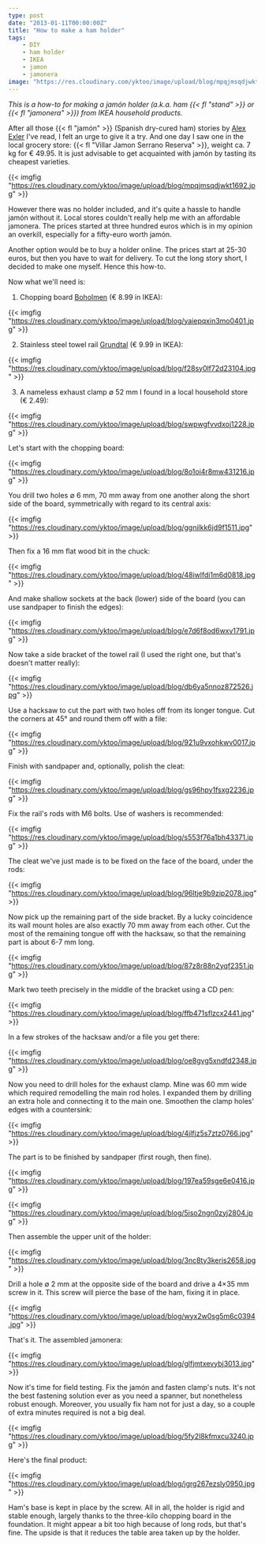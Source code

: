 ```yaml
---
type: post
date: "2013-01-11T00:00:00Z"
title: "How to make a ham holder"
tags:
    - DIY
    - ham holder
    - IKEA
    - jamon
    - jamonera
image: "https://res.cloudinary.com/yktoo/image/upload/blog/mpqjmsqdjwkt1692.jpg"
---
```


*This is a how-to for making a jamón holder (a.k.a. ham {{< fl "stand" >}} or {{< fl "jamonera" >}}) from IKEA household products.*

After all those {{< fl "jamón" >}} (Spanish dry-cured ham) stories by [Alex Exler](https://www.google.ru/search?q=хамон+site%3Aexler.ru) I've read, I felt an urge to give it a try. And one day I saw one in the local grocery store: {{< fl "Villar Jamon Serrano Reserva" >}}, weight ca. 7 kg for € 49.95. It is just advisable to get acquainted with jamón by tasting its cheapest varieties.

{{< imgfig "https://res.cloudinary.com/yktoo/image/upload/blog/mpqjmsqdjwkt1692.jpg" >}}

<!--more-->

However there was no holder included, and it's quite a hassle to handle jamón without it. Local stores couldn't really help me with an affordable jamonera. The prices started at three hundred euros which is in my opinion an overkill, especially for a fifty-euro worth jamón.

Another option would be to buy a holder online. The prices start at 25-30 euros, but then you have to wait for delivery. To cut the long story short, I decided to make one myself. Hence this how-to.

Now what we'll need is:

1. Chopping board [Boholmen](http://www.ikea.com/nl/nl/catalog/products/90115544/) (€ 8.99 in IKEA):

{{< imgfig "https://res.cloudinary.com/yktoo/image/upload/blog/yaiepqxin3mo0401.jpg" >}}

2. Stainless steel towel rail [Grundtal](http://www.ikea.com/nl/nl/catalog/products/80047895/) (€ 9.99 in IKEA):

{{< imgfig "https://res.cloudinary.com/yktoo/image/upload/blog/f28sy0lf72d23104.jpg" >}}

3. A nameless exhaust clamp ∅ 52 mm I found in a local household store (€ 2.49):

{{< imgfig "https://res.cloudinary.com/yktoo/image/upload/blog/swpwgfvvdxoj1228.jpg" >}}

Let's start with the chopping board:

{{< imgfig "https://res.cloudinary.com/yktoo/image/upload/blog/8o1oi4r8mw431216.jpg" >}}

You drill two holes ∅ 6 mm, 70 mm away from one another along the short side of the board, symmetrically with regard to its central axis:

{{< imgfig "https://res.cloudinary.com/yktoo/image/upload/blog/ggnilkk6jd9f1511.jpg" >}}

Then fix a 16 mm flat wood bit in the chuck:

{{< imgfig "https://res.cloudinary.com/yktoo/image/upload/blog/48iwlfdi1m6d0818.jpg" >}}

And make shallow sockets at the back (lower) side of the board (you can use sandpaper to finish the edges):

{{< imgfig "https://res.cloudinary.com/yktoo/image/upload/blog/e7d6f8od6wxv1791.jpg" >}}

Now take a side bracket of the towel rail (I used the right one, but that's doesn't matter really):

{{< imgfig "https://res.cloudinary.com/yktoo/image/upload/blog/db6ya5nnoz872526.jpg" >}}

Use a hacksaw to cut the part with two holes off from its longer tongue. Cut the corners at 45° and round them off with a file:

{{< imgfig "https://res.cloudinary.com/yktoo/image/upload/blog/921u9vxohkwv0017.jpg" >}}

Finish with sandpaper and, optionally, polish the cleat:

{{< imgfig "https://res.cloudinary.com/yktoo/image/upload/blog/gs96hpy1fsxg2236.jpg" >}}

Fix the rail's rods with M6 bolts. Use of washers is recommended:

{{< imgfig "https://res.cloudinary.com/yktoo/image/upload/blog/s553f76a1bh43371.jpg" >}}

The cleat we've just made is to be fixed on the face of the board, under the rods:

{{< imgfig "https://res.cloudinary.com/yktoo/image/upload/blog/96ltje9b9zip2078.jpg" >}}

Now pick up the remaining part of the side bracket. By a lucky coincidence its wall mount holes are also exactly 70 mm away from each other. Cut the most of the remaining tongue off with the hacksaw, so that the remaining part is about 6-7 mm long.

{{< imgfig "https://res.cloudinary.com/yktoo/image/upload/blog/87z8r88n2yqf2351.jpg" >}}

Mark two teeth precisely in the middle of the bracket using a CD pen:

{{< imgfig "https://res.cloudinary.com/yktoo/image/upload/blog/ffb471sflzcx2441.jpg" >}}

In a few strokes of the hacksaw and/or a file you get there:

{{< imgfig "https://res.cloudinary.com/yktoo/image/upload/blog/oe8gvg5xndfd2348.jpg" >}}

Now you need to drill holes for the exhaust clamp. Mine was 60 mm wide which required remodelling the main rod holes. I expanded them by drilling an extra hole and connecting it to the main one. Smoothen the clamp holes' edges with a countersink:

{{< imgfig "https://res.cloudinary.com/yktoo/image/upload/blog/4jlfjz5s7ztz0766.jpg" >}}

The part is to be finished by sandpaper (first rough, then fine).

{{< imgfig "https://res.cloudinary.com/yktoo/image/upload/blog/197ea59sge6e0416.jpg" >}}

{{< imgfig "https://res.cloudinary.com/yktoo/image/upload/blog/5iso2ngn0zyj2804.jpg" >}}

Then assemble the upper unit of the holder:

{{< imgfig "https://res.cloudinary.com/yktoo/image/upload/blog/3nc8ty3keris2658.jpg" >}}

Drill a hole ∅ 2 mm at the opposite side of the board and drive a 4×35 mm screw in it. This screw will pierce the base of the ham, fixing it in place.

{{< imgfig "https://res.cloudinary.com/yktoo/image/upload/blog/wyx2w0sg5m6c0394.jpg" >}}

That's it. The assembled jamonera:

{{< imgfig "https://res.cloudinary.com/yktoo/image/upload/blog/glfjmtxevybj3013.jpg" >}}

Now it's time for field testing. Fix the jamón and fasten clamp's nuts. It's not the best fastening solution ever as you need a spanner, but nonetheless robust enough. Moreover, you usually fix ham not for just a day, so a couple of extra minutes required is not a big deal.

{{< imgfig "https://res.cloudinary.com/yktoo/image/upload/blog/5fy2l8kfmxcu3240.jpg" >}}

Here's the final product:

{{< imgfig "https://res.cloudinary.com/yktoo/image/upload/blog/jgrg267ezsly0950.jpg" >}}

Ham's base is kept in place by the screw. All in all, the holder is rigid and stable enough, largely thanks to the three-kilo chopping board in the foundation. It might appear a bit too high because of long rods, but that's fine. The upside is that it reduces the table area taken up by the holder.
